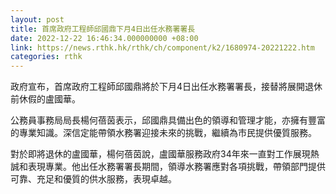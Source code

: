 ```yaml
---
layout: post
title: 首席政府工程師邱國鼎下月4日出任水務署署長
date: 2022-12-22 16:46:34.000000000 +08:00
link: https://news.rthk.hk/rthk/ch/component/k2/1680974-20221222.htm
categories: rthk
---
```


政府宣布，首席政府工程師邱國鼎將於下月4日出任水務署署長，接替將展開退休前休假的盧國華。

公務員事務局局長楊何蓓茵表示，邱國鼎具備出色的領導和管理才能，亦擁有豐富的專業知識。深信定能帶領水務署迎接未來的挑戰，繼續為市民提供優質服務。

對於即將退休的盧國華，楊何蓓茵說，盧國華服務政府34年來一直對工作展現熱誠和表現專業。他出任水務署署長期間，領導水務署應對各項挑戰，帶領部門提供可靠、充足和優質的供水服務，表現卓越。

